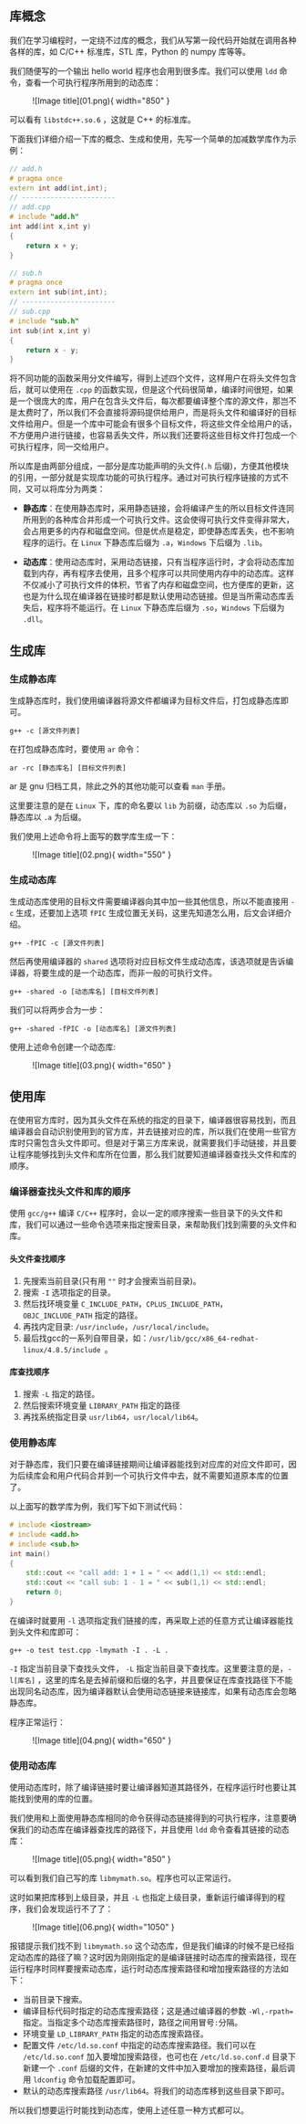 
## **库概念**

我们在学习编程时，一定绕不过库的概念，我们从写第一段代码开始就在调用各种各样的库，如 C/C++ 标准库，STL 库，Python 的 numpy 库等等。

我们随便写的一个输出 hello world 程序也会用到很多库。我们可以使用 `ldd` 命令，查看一个可执行程序所用到的动态库：

<figure markdown="span">
  ![Image title](01.png){ width="850" }
</figure>

可以看有 `libstdc++.so.6` ，这就是 C++ 的标准库。


下面我们详细介绍一下库的概念、生成和使用，先写一个简单的加减数学库作为示例：

```cpp
// add.h
# pragma once
extern int add(int,int);
// -----------------------
// add.cpp
# include "add.h"
int add(int x,int y)
{
    return x + y;
}

```

```cpp
// sub.h
# pragma once
extern int sub(int,int);
// -----------------------
// sub.cpp
# include "sub.h"
int sub(int x,int y)
{
    return x - y;
}
```

将不同功能的函数采用分文件编写，得到上述四个文件，这样用户在将头文件包含后，就可以使用在 `.cpp` 的函数实现，但是这个代码很简单，编译时间很短，如果是一个很庞大的库，用户在包含头文件后，每次都要编译整个库的源文件，那岂不是太费时了，所以我们不会直接将源码提供给用户，而是将头文件和编译好的目标文件给用户。但是一个库中可能会有很多个目标文件，将这些文件全给用户的话，不方便用户进行链接，也容易丢失文件，所以我们还要将这些目标文件打包成一个可执行程序，同一交给用户。

所以库是由两部分组成，一部分是库功能声明的头文件(`.h` 后缀)，方便其他模块的引用，一部分就是实现库功能的可执行程序。通过对可执行程序链接的方式不同，又可以将库分为两类：

- **静态库**：在使用静态库时，采用静态链接，会将编译产生的所以目标文件连同所用到的各种库合并形成一个可执行文件。这会使得可执行文件变得非常大，会占用更多的内存和磁盘空间。但是优点是稳定，即使静态库丢失，也不影响程序的运行。在 `Linux` 下静态库后缀为 `.a`，`Windows` 下后缀为 `.lib`。 

- **动态库**：使用动态库时，采用动态链接，只有当程序运行时，才会将动态库加载到内存，再有程序去使用，且多个程序可以共同使用内存中的动态库。这样不仅减小了可执行文件的体积，节省了内存和磁盘空间，也方便库的更新，这也是为什么现在编译器在链接时都是默认使用动态链接。但是当所需动态库丢失后，程序将不能运行。在 `Linux` 下静态库后缀为 `.so`，`Windows` 下后缀为 `.dll`。 

## **生成库**

### **生成静态库**

生成静态库时，我们使用编译器将源文件都编译为目标文件后，打包成静态库即可。

```shell
g++ -c [源文件列表]
```

在打包成静态库时，要使用 `ar` 命令：

```shell
ar -rc [静态库名] [目标文件列表]
```

ar 是 gnu 归档工具，除此之外的其他功能可以查看 `man` 手册。

这里要注意的是在 `Linux` 下，库的命名要以 `lib` 为前缀，动态库以 `.so` 为后缀，静态库以 `.a` 为后缀。

我们使用上述命令将上面写的数学库生成一下：

<figure markdown="span">
  ![Image title](02.png){ width="550" }
</figure>


### **生成动态库**

生成动态库使用的目标文件需要编译器向其中加一些其他信息，所以不能直接用 `-c` 生成，还要加上选项 `fPIC` 生成位置无关码，这里先知道怎么用，后文会详细介绍。

```shell
g++ -fPIC -c [源文件列表]
```

然后再使用编译器的 `shared` 选项将对应目标文件生成动态库，该选项就是告诉编译器，将要生成的是一个动态库，而非一般的可执行文件。

```shell
g++ -shared -o [动态库名] [目标文件列表]
```

我们可以将两步合为一步：

```shell
g++ -shared -fPIC -o [动态库名] [源文件列表]
```

使用上述命令创建一个动态库:

<figure markdown="span">
  ![Image title](03.png){ width="650" }
</figure>


## **使用库**

在使用官方库时，因为其头文件在系统的指定的目录下，编译器很容易找到，而且编译器会自动识别使用到的官方库，并去链接对应的库，所以我们在使用一些官方库时只需包含头文件即可。但是对于第三方库来说，就需要我们手动链接，并且要让程序能够找到头文件和库所在位置，那么我们就要知道编译器查找头文件和库的顺序。

### **编译器查找头文件和库的顺序**

使用 `gcc/g++` 编译 `C/C++` 程序时，会以一定的顺序搜索一些目录下的头文件和库，我们可以通过一些命令选项来指定搜索目录，来帮助我们找到需要的头文件和库。

#### **头文件查找顺序**

1. 先搜索当前目录(只有用 `""` 时才会搜索当前目录)。
2. 搜索 `-I` 选项指定的目录。
3. 然后找环境变量 `C_INCLUDE_PATH`，`CPLUS_INCLUDE_PATH`，`OBJC_INCLUDE_PATH` 指定的路径。
4. 再找内定目录: `/usr/include`，`/usr/local/include`。
5. 最后找gcc的一系列自带目录，如：`/usr/lib/gcc/x86_64-redhat-linux/4.8.5/include `。

#### **库查找顺序**

1. 搜索 `-L` 指定的路径。
2. 然后搜索环境变量 `LIBRARY_PATH` 指定的路径
3. 再找系统指定目录 `usr/lib64`，`usr/local/lib64`。


### **使用静态库**

对于静态库，我们只要在编译链接期间让编译器能找到对应库的对应文件即可，因为后续库会和用户代码合并到一个可执行文件中去，就不需要知道原本库的位置了。

以上面写的数学库为例，我们写下如下测试代码：

```cpp
# include <iostream>
# include <add.h>
# include <sub.h>
int main()
{
    std::cout << "call add: 1 + 1 = " << add(1,1) << std::endl;
    std::cout << "call sub: 1 - 1 = " << sub(1,1) << std::endl;
    return 0;
}
```

在编译时就要用 `-l` 选项指定我们链接的库，再采取上述的任意方式让编译器能找到头文件和库即可：

```shell
g++ -o test test.cpp -lmymath -I . -L .
```

`-I` 指定当前目录下查找头文件， `-L` 指定当前目录下查找库。这里要注意的是，`-l[库名]` ，这里的库名是去掉前缀和后缀的名字，并且要保证在库查找路径下不能出现同名动态库，因为编译器默认会使用动态链接来链接库，如果有动态库会忽略静态库。

程序正常运行：

<figure markdown="span">
  ![Image title](04.png){ width="650" }
</figure>

### **使用动态库**

使用动态库时，除了编译链接时要让编译器知道其路径外，在程序运行时也要让其能找到使用的库的位置。

我们使用和上面使用静态库相同的命令获得动态链接得到的可执行程序，注意要确保我们的动态库在编译器查找库的路径下，并且使用 `ldd` 命令查看其链接的动态库：

<figure markdown="span">
  ![Image title](05.png){ width="850" }
</figure>

可以看到我们自己写的库 `libmymath.so`。程序也可以正常运行。

这时如果把库移到上级目录，并且 `-L` 也指定上级目录，重新运行编译得到的程序，我们会发现运行不了了：

<figure markdown="span">
  ![Image title](06.png){ width="1050" }
</figure>



报错提示我们找不到 `libmymath.so` 这个动态库，但是我们编译的时候不是已经指定动态库的路径了嘛？这时因为刚刚指定的是编译链接时动态库的搜索路径，现在运行程序时同样要搜索动态库，运行时动态库搜索路径和增加搜索路径的方法如下：

- 当前目录下搜索。
- 编译目标代码时指定的动态库搜索路径；这是通过编译器的参数 `-Wl,-rpath=` 指定。当指定多个动态库搜索路径时，路径之间用冒号`:`分隔。
- 环境变量 `LD_LIBRARY_PATH` 指定的动态库搜索路径。
- 配置文件 `/etc/ld.so.conf` 中指定的动态库搜索路径。我们可以在 `/etc/ld.so.conf` 加入要增加搜索路径，也可也在 `/etc/ld.so.conf.d` 目录下新建一个 `.conf` 后缀的文件，在新建的文件中加入要增加的搜索路径，最后调用 `ldconfig` 命令加载配置即可。
- 默认的动态库搜索路径 `/usr/lib64`。将我们的动态库移到这些目录下即可。

所以我们想要运行时能找到动态库，使用上述任意一种方式都可以。 

<!-- ## **位置无关码(PIC)**

在编译的时候，会对代码进行编址，编址逻辑与虚拟地址空间类似，编译时会确定代码区，字符常量区，静态区这些确定数据大小的分区，这样方便在运行程序时从磁盘映射到内存。这些数据和代码的地址都是在编译的时候就确定的，这个被叫做逻辑地址，所以在程序内函数间跳转的地址在此时就已经确定， -->